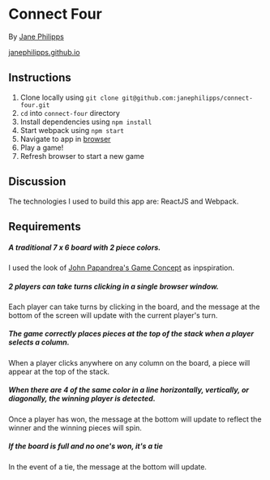 # Connect Four

By [Jane Philipps](mailto:jane.philipps@gmail.com)

[janephilipps.github.io](http://janephilipps.github.io)

## Instructions

1. Clone locally using `git clone git@github.com:janephilipps/connect-four.git`
2. `cd` into `connect-four` directory
3. Install dependencies using `npm install`
4. Start webpack using `npm start`
5. Navigate to app in [browser](http://localhost:3000)
6. Play a game!
7. Refresh browser to start a new game

## Discussion

The technologies I used to build this app are: ReactJS and Webpack.

## Requirements

##### A traditional 7 x 6 board with 2 piece colors.
I used the look of [John Papandrea's Game Concept](https://dribbble.com/shots/2442935-Game-Concept) as inpspiration.

##### 2 players can take turns clicking in a single browser window.

Each player can take turns by clicking in the board, and the message at the bottom of the screen will update with the current player's turn.

##### The game correctly places pieces at the top of the stack when a player selects a column.

When a player clicks anywhere on any column on the board, a piece will appear at the top of the stack.

##### When there are 4 of the same color in a line horizontally, vertically, or diagonally, the winning player is detected.

Once a player has won, the message at the bottom will update to reflect the winner and the winning pieces will spin.

##### If the board is full and no one's won, it's a tie

In the event of a tie, the message at the bottom will update.

